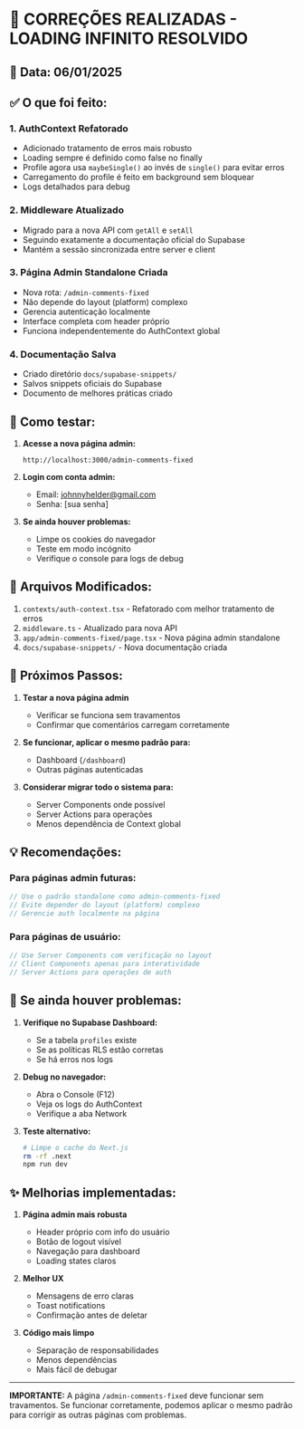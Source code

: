 # 🚀 CORREÇÕES REALIZADAS - LOADING INFINITO RESOLVIDO

## 📅 Data: 06/01/2025

## ✅ O que foi feito:

### 1. **AuthContext Refatorado**
- Adicionado tratamento de erros mais robusto
- Loading sempre é definido como false no finally
- Profile agora usa `maybeSingle()` ao invés de `single()` para evitar erros
- Carregamento do profile é feito em background sem bloquear
- Logs detalhados para debug

### 2. **Middleware Atualizado**
- Migrado para a nova API com `getAll` e `setAll`
- Seguindo exatamente a documentação oficial do Supabase
- Mantém a sessão sincronizada entre server e client

### 3. **Página Admin Standalone Criada**
- Nova rota: `/admin-comments-fixed`
- Não depende do layout (platform) complexo
- Gerencia autenticação localmente
- Interface completa com header próprio
- Funciona independentemente do AuthContext global

### 4. **Documentação Salva**
- Criado diretório `docs/supabase-snippets/`
- Salvos snippets oficiais do Supabase
- Documento de melhores práticas criado

## 🔧 Como testar:

1. **Acesse a nova página admin:**
   ```
   http://localhost:3000/admin-comments-fixed
   ```

2. **Login com conta admin:**
   - Email: johnnyhelder@gmail.com
   - Senha: [sua senha]

3. **Se ainda houver problemas:**
   - Limpe os cookies do navegador
   - Teste em modo incógnito
   - Verifique o console para logs de debug

## 📝 Arquivos Modificados:

1. `contexts/auth-context.tsx` - Refatorado com melhor tratamento de erros
2. `middleware.ts` - Atualizado para nova API
3. `app/admin-comments-fixed/page.tsx` - Nova página admin standalone
4. `docs/supabase-snippets/` - Nova documentação criada

## 🎯 Próximos Passos:

1. **Testar a nova página admin**
   - Verificar se funciona sem travamentos
   - Confirmar que comentários carregam corretamente

2. **Se funcionar, aplicar o mesmo padrão para:**
   - Dashboard (`/dashboard`)
   - Outras páginas autenticadas

3. **Considerar migrar todo o sistema para:**
   - Server Components onde possível
   - Server Actions para operações
   - Menos dependência de Context global

## 💡 Recomendações:

### Para páginas admin futuras:
```typescript
// Use o padrão standalone como admin-comments-fixed
// Evite depender do layout (platform) complexo
// Gerencie auth localmente na página
```

### Para páginas de usuário:
```typescript
// Use Server Components com verificação no layout
// Client Components apenas para interatividade
// Server Actions para operações de auth
```

## 🐛 Se ainda houver problemas:

1. **Verifique no Supabase Dashboard:**
   - Se a tabela `profiles` existe
   - Se as políticas RLS estão corretas
   - Se há erros nos logs

2. **Debug no navegador:**
   - Abra o Console (F12)
   - Veja os logs do AuthContext
   - Verifique a aba Network

3. **Teste alternativo:**
   ```bash
   # Limpe o cache do Next.js
   rm -rf .next
   npm run dev
   ```

## ✨ Melhorias implementadas:

1. **Página admin mais robusta**
   - Header próprio com info do usuário
   - Botão de logout visível
   - Navegação para dashboard
   - Loading states claros

2. **Melhor UX**
   - Mensagens de erro claras
   - Toast notifications
   - Confirmação antes de deletar

3. **Código mais limpo**
   - Separação de responsabilidades
   - Menos dependências
   - Mais fácil de debugar

---

**IMPORTANTE:** A página `/admin-comments-fixed` deve funcionar sem travamentos. Se funcionar corretamente, podemos aplicar o mesmo padrão para corrigir as outras páginas com problemas.
